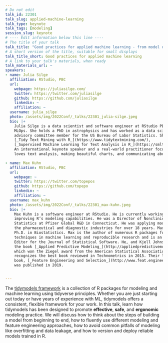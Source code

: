```yaml
---
# Do not edit
talk_id: 22301
talk_slug: applied-machine-learning
talk_type: keynote
talk_tags: [modeling]
session_slug: keynote
# ---- Edit information below this line ----
# The title of your talk
talk_title: "Good practices for applied machine learning - from model development to model deployment"
# A short version of the title, suitable for small displays
talk_title_short: Good practices for applied machine learning
# A link to your talk's materials, when ready
talk_materials_url: ~
speakers:
- name: Julia Silge
  affiliation: RStudio, PBC
  url:
    webpage: https://juliasilge.com/
    twitter: https://twitter.com/juliasilge
    github: https://github.com/juliasilge
    linkedin: ~
    affiliation: ~
  username: julia_silge
  photo: /assets/img/2022Conf/_talks/22301_julia-silge.jpeg
  bio: |+
    Julia Silge is a data scientist and software engineer at RStudio PBC where she works on open source tools for machine learning and 
    MLOps. She holds a PhD in astrophysics and has worked as a data scientist in tech and the nonprofit sector, as well as a technical 
    advisory committee member for the US Bureau of Labor Statistics. She is a coauthor of 
    [_Tidy Text Mining with R_](https://www.tidytextmining.com/), 
    [_Supervised Machine Learning for Text Analysis in R_](https://smltar.com/), and [_Tidy Modeling with R_](https://www.tmwr.org/). 
    An international keynote speaker and a real-world practitioner focusing on data analysis and machine learning, Julia 
    loves text analysis, making beautiful charts, and communicating about technical topics with diverse audiences.

- name: Max Kuhn
  affiliation: RStudio, PBC
  url:
    webpage: ~
    twitter: https://twitter.com/topepos
    github: https://github.com/topepo
    linkedin: ~
    affiliation: ~
  username: max_kuhn
  photo: /assets/img/2022Conf/_talks/22301_max-kuhn.jpeg
  bio: |+
    Max Kuhn is a software engineer at RStudio. He is currently working on
    improving R’s modeling capabilities. He was a Director of Nonclinical
    Statistics at Pfizer Global R&D in Connecticut. He was applying models in
    the pharmaceutical and diagnostic industries for over 18 years. Max has a
    Ph.D. in Biostatistics. Max is the author of numerous R packages for
    techniques in machine learning and reproducible research and is an Associate
    Editor for the Journal of Statistical Software. He, and Kjell Johnson, wrote
    the book [_Applied Predictive Modeling_](http://appliedpredictivemodeling.com/),
    which won the Ziegel award from the American Statistical Association, which
    recognizes the best book reviewed in Technometrics in 2015. Their latest
    book, [_Feature Engineering and Selection_](http://www.feat.engineering/),
    was published in 2019.


---
```


<!-- ABSTRACT ----
Please write abstract below. You may use simple markdown (links, code style, bold, italics)
-->

The [tidymodels framework](https://www.tidymodels.org) is a collection of R
packages for modeling and machine learning using tidyverse principles. Whether
you are just starting out today or have years of experience with ML, tidymodels
offers a consistent, flexible framework for your work. In this talk, learn how
tidymodels has been designed to promote **effective**, **safe**, and
**ergonomic** modeling practice. We will discuss how to think about the steps of
building a model from beginning to end, how to fluently use different modeling
and feature engineering approaches, how to avoid common pitfalls of modeling
like overfitting and data leakage, and how to version and deploy reliable models
trained in R.
